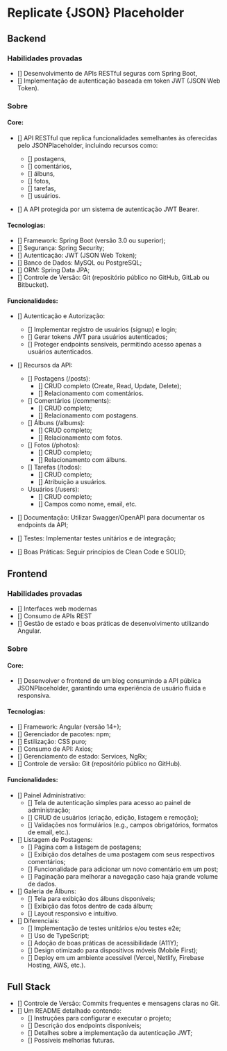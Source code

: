 # Replicate {JSON} Placeholder 

## Backend

### Habilidades provadas

- [] Desenvolvimento de APIs RESTful seguras com Spring Boot, 
- [] Implementação de autenticação baseada em token JWT (JSON Web Token).
  
### Sobre

#### Core:
- [] API RESTful que replica funcionalidades semelhantes às oferecidas pelo JSONPlaceholder, incluindo recursos como:
  - [] postagens, 
  - [] comentários, 
  - [] álbuns, 
  - [] fotos, 
  - [] tarefas, 
  - [] usuários. 

- [] A API protegida por um sistema de autenticação JWT Bearer.

#### Tecnologias:
- [] Framework: Spring Boot (versão 3.0 ou superior);
- [] Segurança: Spring Security;
- [] Autenticação: JWT (JSON Web Token);
- [] Banco de Dados: MySQL ou PostgreSQL;
- [] ORM: Spring Data JPA;
- [] Controle de Versão: Git (repositório público no GitHub, GitLab ou Bitbucket).

#### Funcionalidades:

- [] Autenticação e Autorização:
  - [] Implementar registro de usuários (signup) e login;
  - [] Gerar tokens JWT para usuários autenticados;
  - [] Proteger endpoints sensíveis, permitindo acesso apenas a usuários autenticados.

- [] Recursos da API:
  - [] Postagens (/posts):
    - [] CRUD completo (Create, Read, Update, Delete);
    - [] Relacionamento com comentários.
  - [] Comentários (/comments):
    - [] CRUD completo;
    - [] Relacionamento com postagens.
  - [] Álbuns (/albums):
    - [] CRUD completo;
    - [] Relacionamento com fotos.
  - [] Fotos (/photos):
    - [] CRUD completo;
    - [] Relacionamento com álbuns.
  - [] Tarefas (/todos):
    - [] CRUD completo;
    - [] Atribuição a usuários.
  - Usuários (/users):
    - [] CRUD completo;
    - [] Campos como nome, email, etc.
  
- [] Documentação: Utilizar Swagger/OpenAPI para documentar os endpoints da API;
- [] Testes: Implementar testes unitários e de integração;
- [] Boas Práticas: Seguir princípios de Clean Code e SOLID;


## Frontend

### Habilidades provadas
- [] Interfaces web modernas
- [] Consumo de APIs REST
- [] Gestão de estado e boas práticas de desenvolvimento utilizando Angular.
  
### Sobre

#### Core:
- [] Desenvolver o frontend de um blog consumindo a API pública JSONPlaceholder, garantindo uma experiência de usuário fluida e responsiva.


#### Tecnologias:
- [] Framework: Angular (versão 14+);
- [] Gerenciador de pacotes: npm;
- [] Estilização: CSS puro;
- [] Consumo de API: Axios;
- [] Gerenciamento de estado: Services, NgRx;
- [] Controle de versão: Git (repositório público no GitHub).
  
#### Funcionalidades:
- [] Painel Administrativo:
  - [] Tela de autenticação simples para acesso ao painel de administração;
  - [] CRUD de usuários (criação, edição, listagem e remoção);
  - [] Validações nos formulários (e.g., campos obrigatórios, formatos de email, etc.).
- [] Listagem de Postagens:
  - [] Página com a listagem de postagens;
  - [] Exibição dos detalhes de uma postagem com seus respectivos comentários;
  - [] Funcionalidade para adicionar um novo comentário em um post;
  - [] Paginação para melhorar a navegação caso haja grande volume de dados.
- [] Galeria de Álbuns:
  - [] Tela para exibição dos álbuns disponíveis;
  - [] Exibição das fotos dentro de cada álbum;
  - [] Layout responsivo e intuitivo.
- [] Diferenciais:
  - [] Implementação de testes unitários e/ou testes e2e;
  - [] Uso de TypeScript;
  - [] Adoção de boas práticas de acessibilidade (A11Y);
  - [] Design otimizado para dispositivos móveis (Mobile First);
  - [] Deploy em um ambiente acessível (Vercel, Netlify, Firebase Hosting, AWS, etc.).

## Full Stack

- [] Controle de Versão: Commits frequentes e mensagens claras no Git.
- [] Um README detalhado contendo:
  - [] Instruções para configurar e executar o projeto;
  - [] Descrição dos endpoints disponíveis;
  - [] Detalhes sobre a implementação da autenticação JWT;
  - [] Possíveis melhorias futuras.